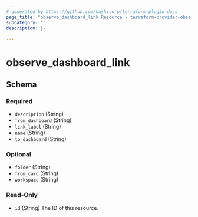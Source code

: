 ```yaml
---
# generated by https://github.com/hashicorp/terraform-plugin-docs
page_title: "observe_dashboard_link Resource - terraform-provider-observe"
subcategory: ""
description: |-
  
---
```

# observe_dashboard_link



<!-- schema generated by tfplugindocs -->
## Schema

### Required

- `description` (String)
- `from_dashboard` (String)
- `link_label` (String)
- `name` (String)
- `to_dashboard` (String)

### Optional

- `folder` (String)
- `from_card` (String)
- `workspace` (String)

### Read-Only

- `id` (String) The ID of this resource.

